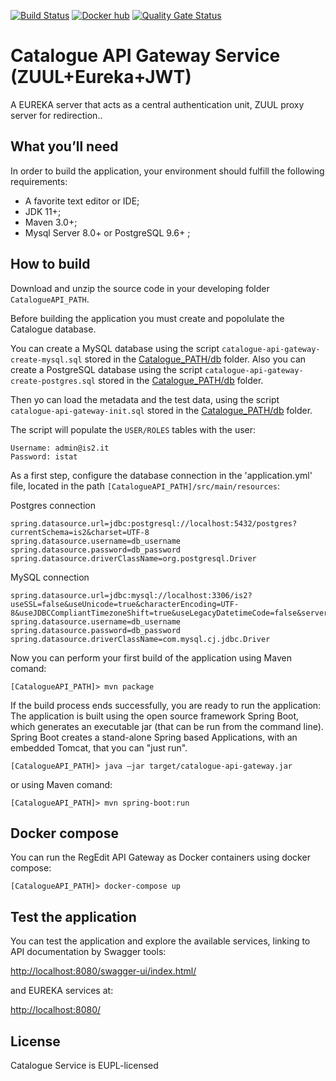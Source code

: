 [![Build Status](https://travis-ci.org/istat-methodology/catalogue-backend.svg?branch=main)](https://travis-ci.org/istat-methodology/catalogue-backend) 
[![Docker hub](https://img.shields.io/docker/cloud/automated/mecdcme/catalogue-api-gateway.svg?label=catalogue-api-gateway%20docker)](https://hub.docker.com/r/mecdcme/catalogue-api-gateway)
[![Quality Gate Status](https://sonarcloud.io/api/project_badges/measure?project=istat-methodology_catalogue-backend&metric=alert_status)](https://sonarcloud.io/dashboard?id=istat-methodology_catalogue-backend)
# Catalogue API Gateway Service (ZUUL+Eureka+JWT)

A EUREKA server that acts as a central authentication unit, ZUUL proxy server for redirection..


## What you’ll need
In order to build the application, your environment should fulfill the following requirements:

* A favorite text editor or IDE;
* JDK 11+; 
* Maven 3.0+;
* Mysql Server 8.0+ or PostgreSQL 9.6+ ;  


## How to build
Download and unzip the source code in your developing folder `CatalogueAPI_PATH`.

Before building the application you must create and popolulate the Catalogue database.

You can create a MySQL database using the script `catalogue-api-gateway-create-mysql.sql` stored in the [Catalogue_PATH/db](db/catalogue-api-gateway-create-mysql.sql) folder.
Also you can create a PostgreSQL database using the script `catalogue-api-gateway-create-postgres.sql` stored in the [Catalogue_PATH/db](db/catalogue-api-gateway-create-postgres.sql) folder.

Then yo can load the metadata and the test data, using the script `catalogue-api-gateway-init.sql` stored in the [Catalogue_PATH/db](db/catalogue-api-gateway-init.sql) folder.


The script will populate the `USER/ROLES` tables with the user:
```
Username: admin@is2.it
Password: istat
``` 

As a first step, configure the database connection in the 'application.yml' file, located in the path `[CatalogueAPI_PATH]/src/main/resources`:

Postgres connection
```
spring.datasource.url=jdbc:postgresql://localhost:5432/postgres?currentSchema=is2&charset=UTF-8
spring.datasource.username=db_username
spring.datasource.password=db_password
spring.datasource.driverClassName=org.postgresql.Driver
```
MySQL connection
```
spring.datasource.url=jdbc:mysql://localhost:3306/is2?useSSL=false&useUnicode=true&characterEncoding=UTF-8&useJDBCCompliantTimezoneShift=true&useLegacyDatetimeCode=false&serverTimezone=UTC
spring.datasource.username=db_username
spring.datasource.password=db_password
spring.datasource.driverClassName=com.mysql.cj.jdbc.Driver
```

Now you can perform your first build of the application using Maven comand:
```
[CatalogueAPI_PATH]> mvn package
```
If the build process ends successfully, you are ready to run the application:
The application is built using the open source framework Spring Boot, which generates an 
executable jar (that can be run from the command line). Spring Boot creates a stand-alone Spring 
based Applications, with an embedded Tomcat, that you can "just run".
```
[CatalogueAPI_PATH]> java –jar target/catalogue-api-gateway.jar
```
or using Maven comand:
```
[CatalogueAPI_PATH]> mvn spring-boot:run 
```
## Docker compose
You can run the RegEdit API Gateway as Docker containers using docker compose: 
```
[CatalogueAPI_PATH]> docker-compose up
```

## Test the application 
You can test the application and explore the available services, linking to API documentation  by Swagger tools:

[http://localhost:8080/swagger-ui/index.html/](http://localhost:8080/swagger-ui/index.html) 

and EUREKA services at:

[http://localhost:8080/](http://localhost:8080) 


## License
Catalogue Service is EUPL-licensed

